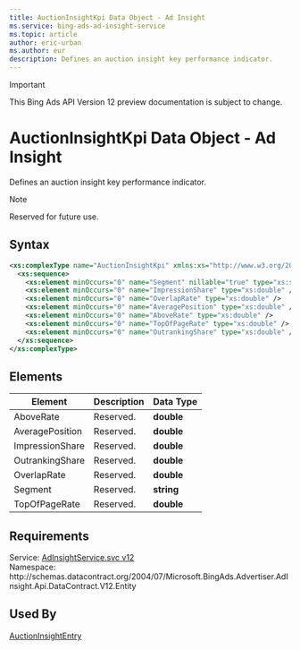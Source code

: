 ```yaml
---
title: AuctionInsightKpi Data Object - Ad Insight
ms.service: bing-ads-ad-insight-service
ms.topic: article
author: eric-urban
ms.author: eur
description: Defines an auction insight key performance indicator.
---
```

> [!IMPORTANT]
> This Bing Ads API Version 12 preview documentation is subject to change.

# AuctionInsightKpi Data Object - Ad Insight
Defines an auction insight key performance indicator.

> [!NOTE]
> Reserved for future use.

## Syntax
```xml
<xs:complexType name="AuctionInsightKpi" xmlns:xs="http://www.w3.org/2001/XMLSchema">
  <xs:sequence>
    <xs:element minOccurs="0" name="Segment" nillable="true" type="xs:string" />
    <xs:element minOccurs="0" name="ImpressionShare" type="xs:double" />
    <xs:element minOccurs="0" name="OverlapRate" type="xs:double" />
    <xs:element minOccurs="0" name="AveragePosition" type="xs:double" />
    <xs:element minOccurs="0" name="AboveRate" type="xs:double" />
    <xs:element minOccurs="0" name="TopOfPageRate" type="xs:double" />
    <xs:element minOccurs="0" name="OutrankingShare" type="xs:double" />
  </xs:sequence>
</xs:complexType>
```

## <a name="elements"></a>Elements

|Element|Description|Data Type|
|-----------|---------------|-------------|
|<a name="aboverate"></a>AboveRate|Reserved.|**double**|
|<a name="averageposition"></a>AveragePosition|Reserved.|**double**|
|<a name="impressionshare"></a>ImpressionShare|Reserved.|**double**|
|<a name="outrankingshare"></a>OutrankingShare|Reserved.|**double**|
|<a name="overlaprate"></a>OverlapRate|Reserved.|**double**|
|<a name="segment"></a>Segment|Reserved.|**string**|
|<a name="topofpagerate"></a>TopOfPageRate|Reserved.|**double**|

## Requirements
Service: [AdInsightService.svc v12](https://adinsight.api.bingads.microsoft.com/Api/Advertiser/AdInsight/v11/AdInsightService.svc)  
Namespace: http\://schemas.datacontract.org/2004/07/Microsoft.BingAds.Advertiser.AdInsight.Api.DataContract.V12.Entity  

## Used By
[AuctionInsightEntry](auctioninsightentry.md)  
